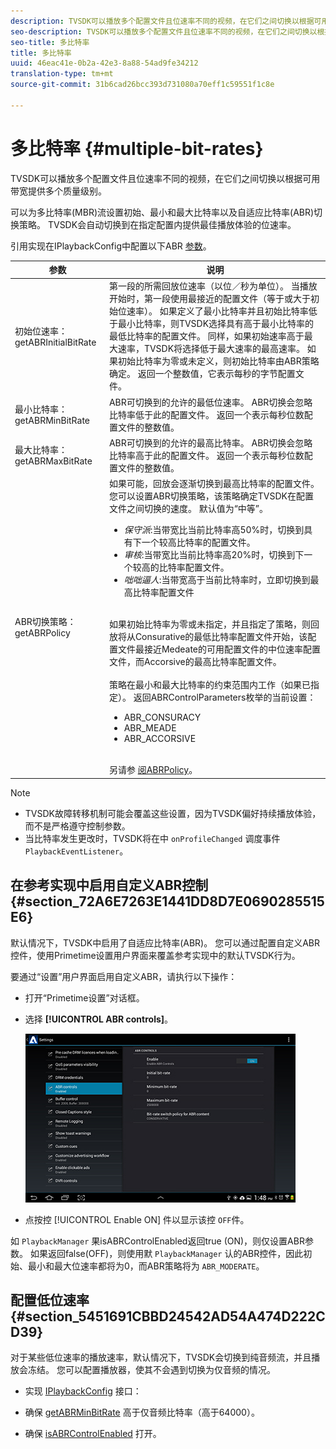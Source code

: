 ```yaml
---
description: TVSDK可以播放多个配置文件且位速率不同的视频，在它们之间切换以根据可用带宽提供多个质量级别。
seo-description: TVSDK可以播放多个配置文件且位速率不同的视频，在它们之间切换以根据可用带宽提供多个质量级别。
seo-title: 多比特率
title: 多比特率
uuid: 46eac41e-0b2a-42e3-8a88-54ad9fe34212
translation-type: tm+mt
source-git-commit: 31b6cad26bcc393d731080a70eff1c59551f1c8e

---
```



# 多比特率 {#multiple-bit-rates}

TVSDK可以播放多个配置文件且位速率不同的视频，在它们之间切换以根据可用带宽提供多个质量级别。

可以为多比特率(MBR)流设置初始、最小和最大比特率以及自适应比特率(ABR)切换策略。 TVSDK会自动切换到在指定配置内提供最佳播放体验的位速率。

引用实现在IPlaybackConfig中配置以下ABR [参数](https://help.adobe.com/en_US/primetime/api/reference_implementation/android/javadoc/com/adobe/primetime/reference/config/IPlaybackConfig.html)。

| 参数 | 说明 |
|--- |--- |
| 初始位速率： getABRInitialBitRate | 第一段的所需回放位速率（以位／秒为单位）。 当播放开始时，第一段使用最接近的配置文件（等于或大于初始位速率）。  如果定义了最小比特率并且初始比特率低于最小比特率，则TVSDK选择具有高于最小比特率的最低比特率的配置文件。 同样，如果初始速率高于最大速率，TVSDK将选择低于最大速率的最高速率。 如果初始比特率为零或未定义，则初始比特率由ABR策略确定。  返回一个整数值，它表示每秒的字节配置文件。 |
| 最小比特率： getABRMinBitRate | ABR可切换到的允许的最低位速率。 ABR切换会忽略比特率低于此的配置文件。 返回一个表示每秒位数配置文件的整数值。 |
| 最大比特率： getABRMaxBitRate | ABR可切换到的允许的最高比特率。 ABR切换会忽略比特率高于此的配置文件。 返回一个表示每秒位数配置文件的整数值。 |
| ABR切换策略： getABRPolicy | 如果可能，回放会逐渐切换到最高比特率的配置文件。 您可以设置ABR切换策略，该策略确定TVSDK在配置文件之间切换的速度。 默认值为“中等”。 <ul><li>*保守派*:当带宽比当前比特率高50%时，切换到具有下一个较高比特率的配置文件。 </li><li>*审核*:当带宽比当前比特率高20%时，切换到下一个较高的比特率配置文件。</li><li>*咄咄逼人*:当带宽高于当前比特率时，立即切换到最高比特率配置文件</li></ul><br/>如果初始比特率为零或未指定，并且指定了策略，则回放将从Consurative的最低比特率配置文件开始，该配置文件最接近Medeate的可用配置文件的中位速率配置文件，而Accorsive的最高比特率配置文件。<br/><br/>策略在最小和最大比特率的约束范围内工作（如果已指定）。  返回ABRControlParameters枚举的当前设置： <ul><li>ABR_CONSURACY</li><li>ABR_MEADE </li><li>ABR_ACCORSIVE</li></ul><br>另请参 [阅ABRPolicy](https://help.adobe.com/en_US/primetime/api/psdk/javadoc/com/adobe/mediacore/ABRControlParameters.ABRPolicy.html)。 |

>[!NOTE]
>
>* TVSDK故障转移机制可能会覆盖这些设置，因为TVSDK偏好持续播放体验，而不是严格遵守控制参数。
>* 当比特率发生更改时，TVSDK将在中 `onProfileChanged` 调度事件 `PlaybackEventListener`。


## 在参考实现中启用自定义ABR控制 {#section_72A6E7263E1441DD8D7E0690285515E6}

默认情况下，TVSDK中启用了自适应比特率(ABR)。 您可以通过配置自定义ABR控件，使用Primetime设置用户界面来覆盖参考实现中的默认TVSDK行为。

要通过“设置”用户界面启用自定义ABR，请执行以下操作：

* 打开“Primetime设置”对话框。
* 选择 **[!UICONTROL ABR controls]**。

   ![](assets/abr-configuration.jpg)

* 点按控 [!UICONTROL Enable ON] 件以显示该控 `OFF`件。

如 `PlaybackManager` 果isABRControlEnabled返回true [](https://help.adobe.com/en_US/primetime/api/reference_implementation/android/javadoc/com/adobe/primetime/reference/config/IPlaybackConfig.html) (ON)，则仅设置ABR参数。 如果返回false(OFF)，则使用默 `PlaybackManager` 认的ABR控件，因此初始、最小和最大位速率都将为0，而ABR策略将为 `ABR_MODERATE`。

## 配置低位速率 {#section_5451691CBBD24542AD54A474D222CD39}

对于某些低位速率的播放速率，默认情况下，TVSDK会切换到纯音频流，并且播放会冻结。 您可以配置播放器，使其不会遇到切换为仅音频的情况。

* 实现 [IPlaybackConfig](https://help.adobe.com/en_US/primetime/api/reference_implementation/android/javadoc/com/adobe/primetime/reference/config/IPlaybackConfig.html) 接口：

* 确保 [getABRMinBitRate](https://help.adobe.com/en_US/primetime/api/reference_implementation/android/javadoc/com/adobe/primetime/reference/config/IPlaybackConfig.html#getABRMinBitRate()) 高于仅音频比特率（高于64000）。
* 确保 [isABRControlEnabled](https://help.adobe.com/en_US/primetime/api/reference_implementation/android/javadoc/com/adobe/primetime/reference/config/IPlaybackConfig.html#isABRControlEnabled()) 打开。